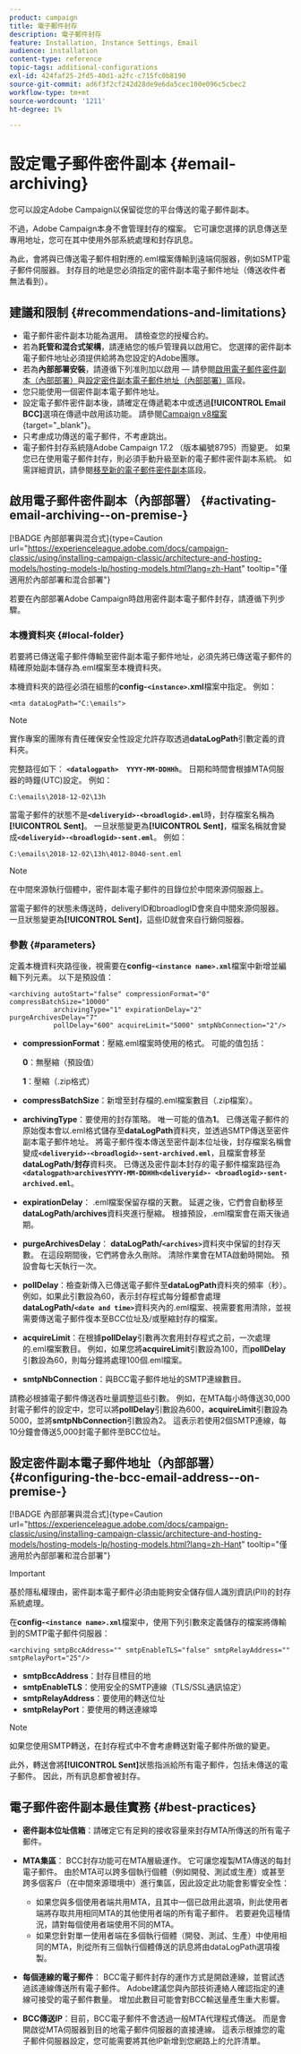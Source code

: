 ```yaml
---
product: campaign
title: 電子郵件封存
description: 電子郵件封存
feature: Installation, Instance Settings, Email
audience: installation
content-type: reference
topic-tags: additional-configurations
exl-id: 424faf25-2fd5-40d1-a2fc-c715fc0b8190
source-git-commit: ad6f3f2cf242d28de9e6da5cec100e096c5cbec2
workflow-type: tm+mt
source-wordcount: '1211'
ht-degree: 1%

---
```


# 設定電子郵件密件副本 {#email-archiving}



您可以設定Adobe Campaign以保留從您的平台傳送的電子郵件副本。

不過，Adobe Campaign本身不會管理封存的檔案。 它可讓您選擇的訊息傳送至專用地址，您可在其中使用外部系統處理和封存訊息。

為此，會將與已傳送電子郵件相對應的.eml檔案傳輸到遠端伺服器，例如SMTP電子郵件伺服器。 封存目的地是您必須指定的密件副本電子郵件地址（傳送收件者無法看到）。

## 建議和限制 {#recommendations-and-limitations}

* 電子郵件密件副本功能為選用。 請檢查您的授權合約。
* 若為&#x200B;**託管和混合式架構**，請連絡您的帳戶管理員以啟用它。 您選擇的密件副本電子郵件地址必須提供給將為您設定的Adobe團隊。
* 若為&#x200B;**內部部署安裝**，請遵循下列准則加以啟用 — 請參閱[啟用電子郵件密件副本（內部部署）](#activating-email-archiving--on-premise-)與[設定密件副本電子郵件地址（內部部署）](#configuring-the-bcc-email-address--on-premise-)區段。
* 您只能使用一個密件副本電子郵件地址。
* 設定電子郵件密件副本後，請確定在傳遞範本中或透過&#x200B;**[!UICONTROL Email BCC]**&#x200B;選項在傳遞中啟用該功能。 請參閱[Campaign v8檔案](https://experienceleague.adobe.com/en/docs/campaign/campaign-v8/send/emails/email-bcc.html){target="_blank"}。
* 只考慮成功傳送的電子郵件，不考慮跳出。
* 電子郵件封存系統隨Adobe Campaign 17.2 （版本編號8795）而變更。 如果您已在使用電子郵件封存，則必須手動升級至新的電子郵件密件副本系統。 如需詳細資訊，請參閱[移至新的電子郵件密件副本](#updated-email-archiving-system--bcc-)區段。

## 啟用電子郵件密件副本（內部部署） {#activating-email-archiving--on-premise-}

[!BADGE 內部部署與混合式]{type=Caution url="https://experienceleague.adobe.com/docs/campaign-classic/using/installing-campaign-classic/architecture-and-hosting-models/hosting-models-lp/hosting-models.html?lang=zh-Hant" tooltip="僅適用於內部部署和混合部署"}


若要在內部部署Adobe Campaign時啟用密件副本電子郵件封存，請遵循下列步驟。

### 本機資料夾 {#local-folder}

若要將已傳送電子郵件傳輸至密件副本電子郵件地址，必須先將已傳送電子郵件的精確原始副本儲存為.eml檔案至本機資料夾。

本機資料夾的路徑必須在組態的&#x200B;**config-`<instance>`.xml**&#x200B;檔案中指定。 例如：

```
<mta dataLogPath="C:\emails">
```

>[!NOTE]
>
>實作專案的團隊有責任確保安全性設定允許存取透過&#x200B;**dataLogPath**&#x200B;引數定義的資料夾。

完整路徑如下： **`<datalogpath>  YYYY-MM-DDHHh`**。 日期和時間會根據MTA伺服器的時鐘(UTC)設定。 例如：

```
C:\emails\2018-12-02\13h
```

當電子郵件的狀態不是&#x200B;**`<deliveryid>-<broadlogid>.eml`**&#x200B;時，封存檔案名稱為&#x200B;**[!UICONTROL Sent]**。 一旦狀態變更為&#x200B;**[!UICONTROL Sent]**，檔案名稱就會變成&#x200B;**`<deliveryid>-<broadlogid>-sent.eml`**。 例如：

```
C:\emails\2018-12-02\13h\4012-8040-sent.eml
```

>[!NOTE]
>
>在中間來源執行個體中，密件副本電子郵件的目錄位於中間來源伺服器上。
>
>當電子郵件的狀態未傳送時，deliveryID和broadlogID會來自中間來源伺服器。 一旦狀態變更為&#x200B;**[!UICONTROL Sent]**，這些ID就會來自行銷伺服器。

### 參數 {#parameters}

定義本機資料夾路徑後，視需要在&#x200B;**config-`<instance name>.xml`**&#x200B;檔案中新增並編輯下列元素。 以下是預設值：

```
<archiving autoStart="false" compressionFormat="0" compressBatchSize="10000"
           archivingType="1" expirationDelay="2" purgeArchivesDelay="7"
           pollDelay="600" acquireLimit="5000" smtpNbConnection="2"/>
```

* **compressionFormat**：壓縮.eml檔案時使用的格式。 可能的值包括：

  **0**：無壓縮（預設值）

  **1**：壓縮（.zip格式）

* **compressBatchSize**：新增至封存檔的.eml檔案數目（.zip檔案）。


* **archivingType**：要使用的封存策略。 唯一可能的值為&#x200B;**1**。 已傳送電子郵件的原始復本會以.eml格式儲存至&#x200B;**dataLogPath**&#x200B;資料夾，並透過SMTP傳送至密件副本電子郵件地址。 將電子郵件復本傳送至密件副本位址後，封存檔案名稱會變成&#x200B;**`<deliveryid>-<broadlogid>-sent-archived.eml`**，且檔案會移至&#x200B;**dataLogPath/封存**&#x200B;資料夾。 已傳送及密件副本封存的電子郵件檔案路徑為&#x200B;**`<datalogpath>archivesYYYY-MM-DDHHh<deliveryid>- <broadlogid>-sent-archived.eml`**。

  <!--
  **0**: raw copies of sent emails are saved in .eml format to the **dataLogPath** folder (default value). An archiving copy of the **`<deliveryid>-<broadlogid>-sent.eml`** file is saved to the **dataLogPath/archives** folder. The sent email file path becomes **`<datalogpath>archivesYYYY-MM-DDHHh <deliveryid>-<broadlogid>-sent.eml`**.-->

* **expirationDelay**： .eml檔案保留存檔的天數。 延遲之後，它們會自動移至&#x200B;**dataLogPath/archives**&#x200B;資料夾進行壓縮。 根據預設，.eml檔案會在兩天後過期。
* **purgeArchivesDelay**： **dataLogPath/`<archives>`**&#x200B;資料夾中保留的封存天數。 在這段期間後，它們將會永久刪除。 清除作業會在MTA啟動時開始。 預設會每七天執行一次。
* **pollDelay**：檢查新傳入已傳送電子郵件至&#x200B;**dataLogPath**&#x200B;資料夾的頻率（秒）。 例如，如果此引數設為60，表示封存程式每分鐘都會處理&#x200B;**dataLogPath/`<date and time>`**&#x200B;資料夾內的.eml檔案、視需要套用清除，並視需要傳送電子郵件復本至BCC位址及/或壓縮封存的檔案。
* **acquireLimit**：在根據&#x200B;**pollDelay**&#x200B;引數再次套用封存程式之前，一次處理的.eml檔案數目。 例如，如果您將&#x200B;**acquireLimit**&#x200B;引數設為100，而&#x200B;**pollDelay**&#x200B;引數設為60，則每分鐘將處理100個.eml檔案。
* **smtpNbConnection**：與BCC電子郵件地址的SMTP連線數目。

請務必根據電子郵件傳送吞吐量調整這些引數。 例如，在MTA每小時傳送30,000封電子郵件的設定中，您可以將&#x200B;**pollDelay**&#x200B;引數設為600，**acquireLimit**&#x200B;引數設為5000，並將&#x200B;**smtpNbConnection**&#x200B;引數設為2。 這表示若使用2個SMTP連線，每10分鐘會傳送5,000封電子郵件至BCC位址。

## 設定密件副本電子郵件地址（內部部署） {#configuring-the-bcc-email-address--on-premise-}

[!BADGE 內部部署與混合式]{type=Caution url="https://experienceleague.adobe.com/docs/campaign-classic/using/installing-campaign-classic/architecture-and-hosting-models/hosting-models-lp/hosting-models.html?lang=zh-Hant" tooltip="僅適用於內部部署和混合部署"}


>[!IMPORTANT]
>
>基於隱私權理由，密件副本電子郵件必須由能夠安全儲存個人識別資訊(PII)的封存系統處理。

在&#x200B;**config-`<instance name>.xml`**&#x200B;檔案中，使用下列引數來定義儲存的檔案將傳輸到的SMTP電子郵件伺服器：

```
<archiving smtpBccAddress="" smtpEnableTLS="false" smtpRelayAddress="" smtpRelayPort="25"/>
```

* **smtpBccAddress**：封存目標目的地
* **smtpEnableTLS**：使用安全的SMTP連線（TLS/SSL通訊協定）
* **smtpRelayAddress**：要使用的轉送位址
* **smtpRelayPort**：要使用的轉送連線埠

>[!NOTE]
>
>如果您使用SMTP轉送，在封存程式中不會考慮轉送對電子郵件所做的變更。
>
>此外，轉送會將&#x200B;**[!UICONTROL Sent]**&#x200B;狀態指派給所有電子郵件，包括未傳送的電子郵件。 因此，所有訊息都會被封存。

<!--
## Moving to the new Email BCC {#updated-email-archiving-system--bcc-}

[!BADGE On-premise & Hybrid]{type=Caution url="https://experienceleague.adobe.com/docs/campaign-classic/using/installing-campaign-classic/architecture-and-hosting-models/hosting-models-lp/hosting-models.html?lang=zh-Hant" tooltip="Applies to on-premise and hybrid deployments only"}

>[!IMPORTANT]
>
>The email archiving system (BCC) changed with Adobe Campaign 17.2 (build 8795). If you are upgrading from an older build and were already using email archiving capabilities, you must upgrade manually to the new email archiving system (BCC).

To do this, make the following changes to the **`config-<instance>.xml`** file:

1. Remove the **zipPath** parameter from the **`<archiving>`** node.
1. Set the **compressionFormat** parameter to **1** if needed.
1. Set the **archivingType** parameter to **1**.

Once email BCC is configured, make sure you select the **[!UICONTROL Email BCC]** option in the delivery template or the delivery. For more on this, see [this section](../../delivery/using/sending-messages.md#archiving-emails).
-->

## 電子郵件密件副本最佳實務 {#best-practices}

* **密件副本位址信箱**：請確定它有足夠的接收容量來封存MTA所傳送的所有電子郵件。
* **MTA集區**： BCC封存功能可在MTA層級運作。 它可讓您複製MTA傳送的每封電子郵件。 由於MTA可以跨多個執行個體（例如開發、測試或生產）或甚至跨多個客戶（在中間來源環境中）進行集區，因此設定此功能會影響安全性：

   * 如果您與多個使用者端共用MTA，且其中一個已啟用此選項，則此使用者端將存取共用相同MTA的其他使用者端的所有電子郵件。 若要避免這種情況，請對每個使用者端使用不同的MTA。
   * 如果您針對單一使用者端在多個執行個體（開發、測試、生產）中使用相同的MTA，則從所有三個執行個體傳送的訊息將由dataLogPath選項複製。

* **每個連線的電子郵件**： BCC電子郵件封存的運作方式是開啟連線，並嘗試透過該連線傳送所有電子郵件。 Adobe建議您與內部技術連絡人確認指定的連線可接受的電子郵件數量。 增加此數目可能會對BCC輸送量產生重大影響。
* **BCC傳送IP**：目前，BCC電子郵件不會透過一般MTA代理程式傳送。 而是會開啟從MTA伺服器到目的地電子郵件伺服器的直接連線。 這表示根據您的電子郵件伺服器設定，您可能需要將其他IP新增到您網路上的允許清單。

<!--## Email BCC with Enhanced MTA {#email-bcc-with-enhanced-mta}

For **hosted and hybrid architectures**, if you have the latest instance of Adobe Campaign, or if you have upgraded to the Enhanced MTA and using Adobe Campaign 19.2 or later, you can use Email BCC with Enhanced MTA, which is more reliable, efficient, and has lower latency.

### Activating Email BCC with Enhanced MTA

To activate this feature, you must contact your account executive to communicate the BCC email address to be used for archiving.

>[!NOTE]
>
>If you were already using BCC email archiving, you can provide the same address as you were using before or use a new one. If you keep the same, you still have to contact your account executive to set it up for you.

### Specificities and recommendations

Email BCC with Enhanced MTA is not activated at the delivery level: once this feature is enabled, **all sent deliveries** are sent to the BCC email address. There is no need to select the **[!UICONTROL Email BCC]** option in the delivery template or in the delivery.

If you were already using BCC and if you keep the same address, you could see a significant increase in the volumes sent to the BCC address.

Consequently, make sure:
* The BCC address has enough reception capacity to archive all the emails that are sent.
* You have the required MTA infrastructure capacity to receive 100% of your email volume delivered to a single address.

### Limitations

* Email BCC with Enhanced MTA delivers to the BCC email address before delivering to the recipients, which can result in BCC messages being sent even though the original deliveries may have bounced. For more on bounces, see [Understanding delivery failures](../../delivery/using/understanding-delivery-failures.md).

* There is no reporting available on the delivery status of the emails sent to the BCC email address.-->